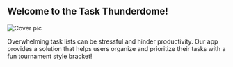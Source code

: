 ## Welcome to the Task Thunderdome!

![Cover pic]("C:\Users\elsas\OneDrive\Desktop\taskthunderdome.png")

Overwhelming task lists can be stressful and hinder productivity. Our app provides a solution that helps users organize and prioritize their tasks with a fun tournament style bracket!

